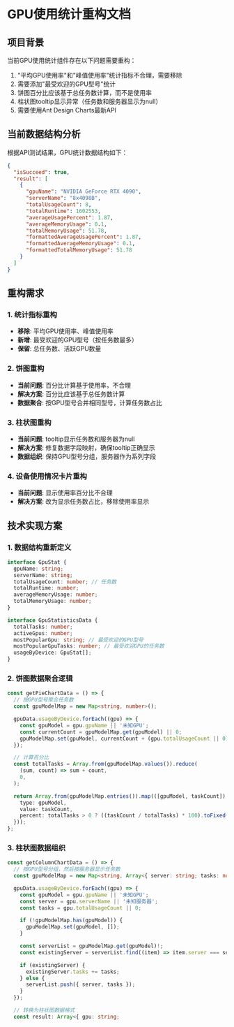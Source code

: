 # GPU使用统计重构文档

## 项目背景

当前GPU使用统计组件存在以下问题需要重构：

1. "平均GPU使用率"和"峰值使用率"统计指标不合理，需要移除
2. 需要添加"最受欢迎的GPU型号"统计
3. 饼图百分比应该基于总任务数计算，而不是使用率
4. 柱状图tooltip显示异常（任务数和服务器显示为null）
5. 需要使用Ant Design Charts最新API

## 当前数据结构分析

根据API测试结果，GPU统计数据结构如下：

```json
{
  "isSucceed": true,
  "result": [
    {
      "gpuName": "NVIDIA GeForce RTX 4090",
      "serverName": "8x4098B",
      "totalUsageCount": 8,
      "totalRuntime": 1602553,
      "averageUsagePercent": 1.87,
      "averageMemoryUsage": 0.1,
      "totalMemoryUsage": 51.78,
      "formattedAverageUsagePercent": 1.87,
      "formattedAverageMemoryUsage": 0.1,
      "formattedTotalMemoryUsage": 51.78
    }
  ]
}
```

## 重构需求

### 1. 统计指标重构

- **移除**: 平均GPU使用率、峰值使用率
- **新增**: 最受欢迎的GPU型号（按任务数最多）
- **保留**: 总任务数、活跃GPU数量

### 2. 饼图重构

- **当前问题**: 百分比计算基于使用率，不合理
- **解决方案**: 百分比应该基于总任务数计算
- **数据聚合**: 按GPU型号合并相同型号，计算任务数占比

### 3. 柱状图重构

- **当前问题**: tooltip显示任务数和服务器为null
- **解决方案**: 修复数据字段映射，确保tooltip正确显示
- **数据组织**: 保持GPU型号分组，服务器作为系列字段

### 4. 设备使用情况卡片重构

- **当前问题**: 显示使用率百分比不合理
- **解决方案**: 改为显示任务数占比，移除使用率显示

## 技术实现方案

### 1. 数据结构重新定义

```typescript
interface GpuStat {
  gpuName: string;
  serverName: string;
  totalUsageCount: number; // 任务数
  totalRuntime: number;
  averageMemoryUsage: number;
  totalMemoryUsage: number;
}

interface GpuStatisticsData {
  totalTasks: number;
  activeGpus: number;
  mostPopularGpu: string; // 最受欢迎的GPU型号
  mostPopularGpuTasks: number; // 最受欢迎GPU的任务数
  usageByDevice: GpuStat[];
}
```

### 2. 饼图数据聚合逻辑

```typescript
const getPieChartData = () => {
  // 按GPU型号聚合任务数
  const gpuModelMap = new Map<string, number>();

  gpuData.usageByDevice.forEach((gpu) => {
    const gpuModel = gpu.gpuName || '未知GPU';
    const currentCount = gpuModelMap.get(gpuModel) || 0;
    gpuModelMap.set(gpuModel, currentCount + (gpu.totalUsageCount || 0));
  });

  // 计算百分比
  const totalTasks = Array.from(gpuModelMap.values()).reduce(
    (sum, count) => sum + count,
    0,
  );

  return Array.from(gpuModelMap.entries()).map(([gpuModel, taskCount]) => ({
    type: gpuModel,
    value: taskCount,
    percent: totalTasks > 0 ? ((taskCount / totalTasks) * 100).toFixed(1) : '0',
  }));
};
```

### 3. 柱状图数据组织

```typescript
const getColumnChartData = () => {
  // 按GPU型号分组，然后按服务器显示任务数
  const gpuModelMap = new Map<string, Array<{ server: string; tasks: number }>>();

  gpuData.usageByDevice.forEach((gpu) => {
    const gpuModel = gpu.gpuName || '未知GPU';
    const server = gpu.serverName || '未知服务器';
    const tasks = gpu.totalUsageCount || 0;

    if (!gpuModelMap.has(gpuModel)) {
      gpuModelMap.set(gpuModel, []);
    }

    const serverList = gpuModelMap.get(gpuModel)!;
    const existingServer = serverList.find((item) => item.server === server);

    if (existingServer) {
      existingServer.tasks += tasks;
    } else {
      serverList.push({ server, tasks });
    }
  });

  // 转换为柱状图数据格式
  const result: Array<{ gpu: string;
```
